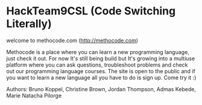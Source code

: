 # HackTeam9CSL (Code Switching Literally)

welcome to methocode.com (http://methocode.com)

Methocode is a place where you can learn a new programming language, just check it out. For now It's still being build but It's growing into a multiuse platform where you can ask questions, troubleshoot problems and check out our programming language courses. The site is open to the public and if you want to learn a new language all you have to do is sign up. Come try it :)

Authors: Bruno Koppel, Christine Brown, Jordan Thompson, Admas Kebede, Marie Natacha Pilorge